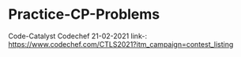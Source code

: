 # Practice-CP-Problems
Code-Catalyst Codechef 21-02-2021  link-: https://www.codechef.com/CTLS2021?itm_campaign=contest_listing
